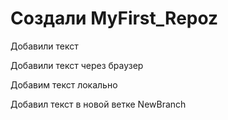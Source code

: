 # Создали MyFirst_Repoz

Добавили текст

Добавили текст через браузер

Добавим текст локально

Добавил текст в новой ветке NewBranch